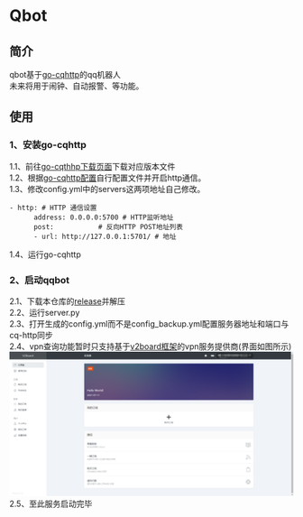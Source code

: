 # Qbot
## 简介
qbot基于[go-cqhttp](https://github.com/Mrs4s/go-cqhttp)的qq机器人  
未来将用于闹钟、自动报警、等功能。  
## 使用
### 1、安装go-cqhttp
1.1、前往[go-cqthhp下载页面](https://github.com/Mrs4s/go-cqhttp/releases)下载对应版本文件  
1.2、根据[go-cqhttp配置](https://docs.go-cqhttp.org/guide/config.html#%E9%85%8D%E7%BD%AE)自行配置文件并开启http通信。  
1.3、修改config.yml中的servers这两项地址自己修改。  
~~~
- http: # HTTP 通信设置
      address: 0.0.0.0:5700 # HTTP监听地址
      post:           # 反向HTTP POST地址列表
      - url: http://127.0.0.1:5701/ # 地址
~~~
1.4、运行go-cqhttp  
  
### 2、启动qqbot
2.1、下载本仓库的[release](https://github.com/EasonHelloWord/qqbot-based-go-cqhttp/releases)并解压  
2.2、运行server.py  
2.3、打开生成的config.yml而不是config_backup.yml配置服务器地址和端口与cq-http同步  
2.4、vpn查询功能暂时只支持基于[v2board框架](https://github.com/v2board/v2board)的vpn服务提供商(界面如图所示)  
![./example/v2board.png](./example/v2board.png)
2.5、至此服务启动完毕
